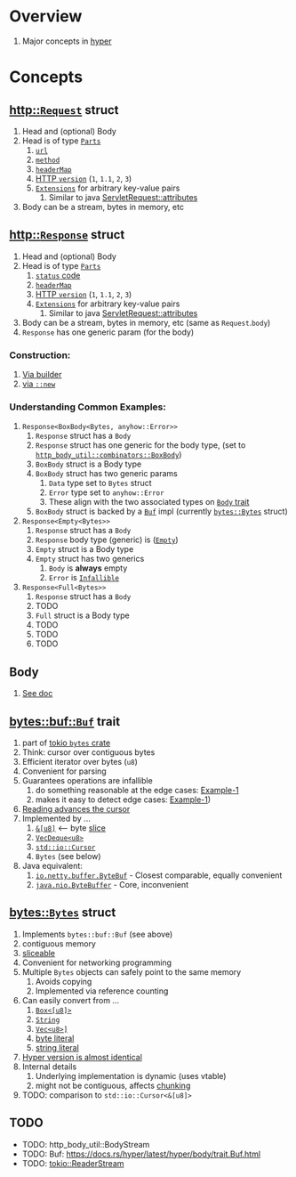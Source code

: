 # Overview

1. Major concepts in [hyper](https://hyper.rs/)

# Concepts

## [http::`Request`](https://docs.rs/hyper/latest/hyper/struct.Request.html) struct

1. Head and (optional) Body
1. Head is of type [`Parts`](https://docs.rs/http/1.1.0/http/request/struct.Parts.html)
    1. [`url`](https://docs.rs/http/1.1.0/http/uri/struct.Uri.html)
    1. [`method`](https://docs.rs/http/1.1.0/http/method/struct.Method.html)
    1. [`headerMap`](https://docs.rs/http/1.1.0/http/header/struct.HeaderMap.html)
    1. [HTTP `version`](https://docs.rs/http/1.1.0/http/version/struct.Version.html) (`1`, `1.1`, `2`, `3`)
    1. [`Extensions`](https://docs.rs/http/1.1.0/http/struct.Extensions.html) for arbitrary key-value pairs
        1. Similar to java [ServletRequest::attributes](https://javaee.github.io/javaee-spec/javadocs/javax/servlet/ServletRequest.html#getAttribute-java.lang.String-)
1. Body can be a stream, bytes in memory, etc

## [http::`Response`](https://docs.rs/hyper/latest/hyper/struct.Response.html) struct

1. Head and (optional) Body
1. Head is of type [`Parts`](https://docs.rs/http/1.1.0/http/response/struct.Parts.html)
    1. [`status` code](https://docs.rs/http/1.1.0/http/status/struct.StatusCode.html)
    1. [`headerMap`](https://docs.rs/http/1.1.0/http/header/struct.HeaderMap.html)
    1. [HTTP `version`](https://docs.rs/http/1.1.0/http/version/struct.Version.html) (`1`, `1.1`, `2`, `3`)
    1. [`Extensions`](https://docs.rs/http/1.1.0/http/struct.Extensions.html) for arbitrary key-value pairs
        1. Similar to java [ServletRequest::attributes](https://javaee.github.io/javaee-spec/javadocs/javax/servlet/ServletRequest.html#getAttribute-java.lang.String-)
1. Body can be a stream, bytes in memory, etc (same as `Request`.`body`)
1. `Response` has one generic param (for the body)


### Construction:
1. [Via builder](https://docs.rs/hyper/latest/hyper/struct.Response.html#method.builder)
1. [via `::new`](https://docs.rs/hyper/latest/hyper/struct.Response.html#method.new) 


### Understanding Common Examples:
1. `Response<BoxBody<Bytes, anyhow::Error>>`
    1. `Response` struct has a `Body` 
    1. `Response` struct has one generic for the body type, (set to [`http_body_util::combinators::BoxBody`](https://docs.rs/http-body-util/latest/http_body_util/combinators/struct.BoxBody.html)) 
    1. `BoxBody` struct is a Body type
    1. `BoxBody` struct has two generic params 
        1. `Data` type set to `Bytes` struct
        1. `Error` type set to `anyhow::Error`
        1. These align with the two associated types on [`Body` trait](https://docs.rs/http-body/latest/http_body/trait.Body.html)
    1. `BoxBody` struct is backed by a [`Buf`](https://docs.rs/bytes/latest/bytes/buf/trait.Buf.html) impl (currently [`bytes::Bytes`](https://docs.rs/bytes/latest/bytes/struct.Bytes.html) struct)    
1. `Response<Empty<Bytes>>`
    1. `Response` struct has a `Body`
    1. `Response` body type (generic) is ([`Empty`](https://docs.rs/http-body-util/latest/http_body_util/struct.Empty.html))
    1. `Empty` struct is a Body type 
    1. `Empty` struct has two generics
        1. `Body` is **always** empty
        1. `Error` is [`Infallible`](https://doc.rust-lang.org/nightly/core/convert/enum.Infallible.html)
1. `Response<Full<Bytes>>`
    1. `Response` struct has a `Body`
    1. TODO
    1. `Full` struct is a Body type
    1. TODO
    1. TODO
    1. TODO


## Body

1. [See doc](./hyper.body.md)

## [bytes::buf::`Buf`](https://docs.rs/bytes/latest/bytes/buf/trait.Buf.html) trait

1. part of [tokio `bytes` crate](https://github.com/tokio-rs/bytes)
1. Think: cursor over contiguous bytes
1. Efficient iterator over bytes (`u8`)
1. Convenient for parsing
1. Guarantees operations are infallible
    1. do something reasonable at the edge cases: [Example-1](https://docs.rs/bytes/latest/bytes/buf/trait.Buf.html#implementer-notes-1)
    1. makes it easy to detect edge cases: [Example-1](https://docs.rs/bytes/latest/bytes/buf/trait.Buf.html#method.has_remaining))
1. [Reading advances the cursor](https://docs.rs/bytes/latest/bytes/buf/trait.Buf.html#method.get_u8)
1. Implemented by ...
    1. [`&[u8]`](https://docs.rs/bytes/latest/bytes/buf/trait.Buf.html#impl-Buf-for-%26%5Bu8%5D)  <-- byte [slice](https://doc.rust-lang.org/std/primitive.slice.html)
    1. [`VecDeque<u8>`](https://docs.rs/bytes/latest/bytes/buf/trait.Buf.html#impl-Buf-for-VecDeque%3Cu8%3E)
    1. [`std::io::Cursor`](https://doc.rust-lang.org/nightly/std/io/struct.Cursor.html)
    1. `Bytes` (see below)
1. Java equivalent: 
    1. [`io.netty.buffer.ByteBuf`](https://netty.io/4.1/api/io/netty/buffer/ByteBuf.html) - Closest comparable, equally convenient
    1. [`java.nio.ByteBuffer`](https://docs.oracle.com/en%2Fjava%2Fjavase%2F21%2Fdocs%2Fapi%2F%2F/java.base/java/nio/ByteBuffer.html) - Core, inconvenient 


## [bytes::`Bytes`](https://docs.rs/bytes/latest/bytes/struct.Bytes.html) struct

1. Implements `bytes::buf::Buf` (see above)
1. contiguous memory
1. [sliceable](https://docs.rs/bytes/latest/bytes/struct.Bytes.html#method.slice)
1. Convenient for networking programming
1. Multiple `Bytes` objects can safely point to the same memory
    1. Avoids copying
    1. Implemented via reference counting
1. Can easily convert from ...
    1. [`Box<[u8]>`](https://docs.rs/hyper/latest/hyper/body/struct.Bytes.html#impl-From%3CBox%3C%5Bu8%5D%3E%3E-for-Bytes)
    1. [`String`](https://docs.rs/hyper/latest/hyper/body/struct.Bytes.html#impl-From%3CString%3E-for-Bytes)
    1. [`Vec<u8>]`](https://docs.rs/hyper/latest/hyper/body/struct.Bytes.html#impl-From%3CVec%3Cu8%3E%3E-for-Bytes)
    1. [byte literal](https://docs.rs/hyper/latest/hyper/body/struct.Bytes.html#impl-From%3C%26%5Bu8%5D%3E-for-Bytes)    
    1. [string literal](https://docs.rs/hyper/latest/hyper/body/struct.Bytes.html#impl-From%3C%26str%3E-for-Bytes)
1. [Hyper version is almost identical](https://docs.rs/hyper/latest/hyper/body/struct.Bytes.html)
1. Internal details
    1. Underlying implementation is dynamic (uses vtable)
    1. might not be contiguous, affects [chunking](https://docs.rs/bytes/latest/bytes/buf/trait.Buf.html#tymethod.chunk)    
1. TODO: comparison to `std::io::Cursor<&[u8]>`


## TODO
- TODO: http_body_util::BodyStream    
- TODO: Buf: https://docs.rs/hyper/latest/hyper/body/trait.Buf.html
- TODO: [tokio::ReaderStream](TODO)
